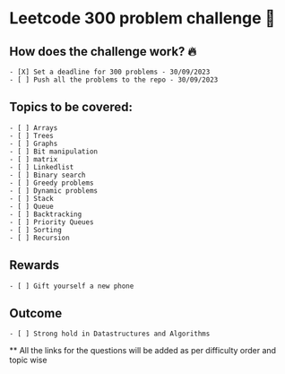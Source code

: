 # Leetcode 300 problem challenge 💐

## How does the challenge work? 🔥
    - [X] Set a deadline for 300 problems - 30/09/2023
    - [ ] Push all the problems to the repo - 30/09/2023

## Topics to be covered:
    - [ ] Arrays
    - [ ] Trees
    - [ ] Graphs
    - [ ] Bit manipulation
    - [ ] matrix
    - [ ] Linkedlist
    - [ ] Binary search
    - [ ] Greedy problems
    - [ ] Dynamic problems
    - [ ] Stack
    - [ ] Queue
    - [ ] Backtracking
    - [ ] Priority Queues
    - [ ] Sorting
    - [ ] Recursion

## Rewards
    - [ ] Gift yourself a new phone

## Outcome
    - [ ] Strong hold in Datastructures and Algorithms

** All the links for the questions will be added as per difficulty order and topic wise
